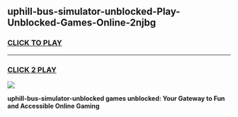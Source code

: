 
## uphill-bus-simulator-unblocked-Play-Unblocked-Games-Online-2njbg
<h3>
<a href="https://premium76.site?title=uphill-bus-simulator-unblocked&ref=25A">CLICK TO PLAY</a></h3>
<hr>

<h3>
<a href="https://premium76.site?title=uphill-bus-simulator-unblocked&ref=25A">CLICK 2 PLAY</a>
  
</h3>

<a href="https://premium76.site?title=uphill-bus-simulator-unblocked&ref=25A"><img src="https://clearcache.store/games.png"></a>


**uphill-bus-simulator-unblocked games unblocked: Your Gateway to Fun and Accessible Online Gaming**
